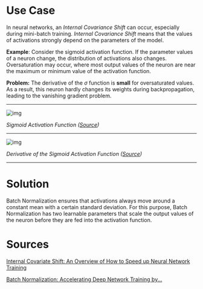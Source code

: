 # Use Case

In neural networks, an *Internal Covariance Shift* can occur, especially during mini-batch training. *Internal Covariance Shift* means that the values of activations strongly depend on the parameters of the model.

**Example**: Consider the sigmoid activation function. If the parameter values of a neuron change, the distribution of activations also changes. Oversaturation may occur, where most output values of the neuron are near the maximum or minimum value of the activation function.

**Problem:** The derivative of the $\sigma$ function is **small** for oversaturated values. As a result, this neuron hardly changes its weights during backpropagation, leading to the vanishing gradient problem.

---

![img](https://miro.medium.com/v2/resize:fit:400/0*wJnwYi8AVJnaT0IK)

*Sigmoid Activation Function ([Source](https://medium.com/analytics-vidhya/internal-covariate-shift-an-overview-of-how-to-speed-up-neural-network-training-3e2a3dcdd5cc))*

---

![img](https://miro.medium.com/v2/resize:fit:512/0*XT_wNAgbgaZu4srM)

*Derivative of the Sigmoid Activation Function ([Source](https://medium.com/analytics-vidhya/internal-covariate-shift-an-overview-of-how-to-speed-up-neural-network-training-3e2a3dcdd5cc))*

---

# Solution

Batch Normalization ensures that activations always move around a constant mean with a certain standard deviation. For this purpose, Batch Normalization has two learnable parameters that scale the output values of the neuron before they are fed into the activation function.

# Sources

[Internal Covariate Shift: An Overview of How to Speed up Neural Network Training](https://medium.com/analytics-vidhya/internal-covariate-shift-an-overview-of-how-to-speed-up-neural-network-training-3e2a3dcdd5cc)

[Batch Normalization: Accelerating Deep Network Training by...](https://arxiv.org/abs/1502.03167)
